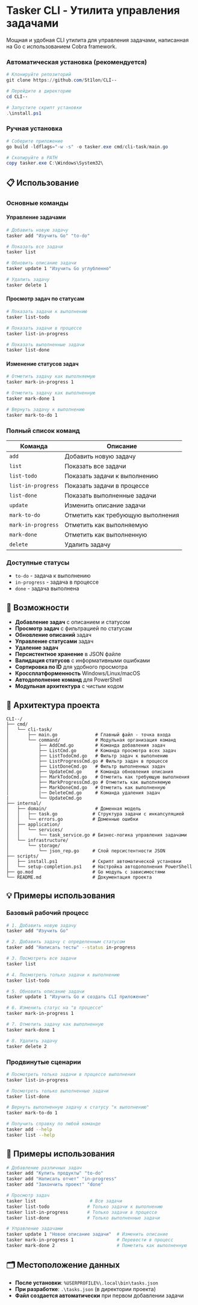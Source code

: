 # Tasker CLI - Утилита управления задачами

Мощная и удобная CLI утилита для управления задачами, написанная на Go с использованием Cobra framework.

### Автоматическая установка (рекомендуется)

```powershell
# Клонируйте репозиторий
git clone https://github.com/St1lon/CLI--

# Перейдите в директорию
cd CLI--

# Запустите скрипт установки
.\install.ps1
```

### Ручная установка

```powershell
# Соберите приложение
go build -ldflags="-w -s" -o tasker.exe cmd/cli-task/main.go

# Скопируйте в PATH
copy tasker.exe C:\Windows\System32\
```

## 📋 Использование

### Основные команды

#### Управление задачами
```bash
# Добавить новую задачу
tasker add "Изучить Go" "to-do"

# Показать все задачи
tasker list

# Обновить описание задачи
tasker update 1 "Изучить Go углубленно"

# Удалить задачу
tasker delete 1
```

#### Просмотр задач по статусам
```bash
# Показать задачи к выполнению
tasker list-todo

# Показать задачи в процессе
tasker list-in-progress

# Показать выполненные задачи
tasker list-done
```

#### Изменение статусов задач
```bash
# Отметить задачу как выполняемую
tasker mark-in-progress 1

# Отметить задачу как выполненную
tasker mark-done 1

# Вернуть задачу к выполнению
tasker mark-to-do 1
```

### Полный список команд

| Команда | Описание |
|---------|----------|
| `add` | Добавить новую задачу |
| `list` | Показать все задачи |
| `list-todo` | Показать задачи к выполнению |
| `list-in-progress` | Показать задачи в процессе |
| `list-done` | Показать выполненные задачи |
| `update` | Изменить описание задачи |
| `mark-to-do` | Отметить как требующую выполнения |
| `mark-in-progress` | Отметить как выполняемую |
| `mark-done` | Отметить как выполненную |
| `delete` | Удалить задачу |

### Доступные статусы
- `to-do` - задача к выполнению
- `in-progress` - задача в процессе
- `done` - задача выполнена

## 🔧 Возможности

- **Добавление задач** с описанием и статусом
- **Просмотр задач** с фильтрацией по статусам
- **Обновление описаний** задач
- **Управление статусами** задач
- **Удаление задач**
- **Персистентное хранение** в JSON файле
- **Валидация статусов** с информативными ошибками
- **Сортировка по ID** для удобного просмотра
- **Кроссплатформенность** Windows/Linux/macOS
- **Автодополнение команд** для PowerShell
- **Модульная архитектура** с чистым кодом

## 📁 Архитектура проекта

```
CLI--/
├── cmd/
│   └── cli-task/
│       ├── main.go              # Главный файл - точка входа
│       └── command/             # Модульная организация команд
│           ├── AddCmd.go        # Команда добавления задач
│           ├── ListCmd.go       # Команда просмотра всех задач
│           ├── ListTodoCmd.go   # Фильтр задач к выполнению
│           ├── ListProgressCmd.go # Фильтр задач в процессе
│           ├── ListDoneCmd.go   # Фильтр выполненных задач
│           ├── UpdateCmd.go     # Команда обновления описания
│           ├── MarkTodoCmd.go   # Отметить как требующую выполнения
│           ├── MarkProgressCmd.go # Отметить как выполняемую
│           ├── MarkDoneCmd.go   # Отметить как выполненную
│           |── DeleteCmd.go     # Команда удаления задач
|           └── UpdateCmd.go  
├── internal/
│   ├── domain/                  # Доменная модель
│   │   ├── task.go             # Структура задачи с инкапсуляцией
│   │   └── errors.go           # Доменные ошибки
│   ├── application/
│   │   └── services/
│   │       └── task_service.go # Бизнес-логика управления задачами
│   └── infrastructure/
│       └── storage/
│           └── json_rep.go     # Слой персистентности JSON
├── scripts/
│   ├── install.ps1             # Скрипт автоматической установки
│   └── setup-completion.ps1    # Настройка автодополнения PowerShell
├── go.mod                      # Go модуль с зависимостями
└── README.md                   # Документация проекта
```
## 💡 Примеры использования

### Базовый рабочий процесс

```bash
# 1. Добавить новую задачу
tasker add "Изучить Go" 

# 2. Добавить задачу с определенным статусом
tasker add "Написать тесты" --status in-progress

# 3. Посмотреть все задачи
tasker list

# 4. Посмотреть только задачи к выполнению
tasker list-todo

# 5. Обновить описание задачи
tasker update 1 "Изучить Go и создать CLI приложение"

# 6. Изменить статус на "в процессе"
tasker mark-in-progress 1

# 7. Отметить задачу как выполненную
tasker mark-done 1

# 8. Удалить задачу
tasker delete 2
```

### Продвинутые сценарии

```bash
# Посмотреть только задачи в процессе выполнения
tasker list-in-progress

# Посмотреть только выполненные задачи
tasker list-done

# Вернуть выполненную задачу к статусу "к выполнению"
tasker mark-to-do 1

# Получить справку по любой команде
tasker add --help
tasker list --help
```


## 🎯 Примеры использования

```bash
# Добавление различных задач
tasker add "Купить продукты" "to-do"
tasker add "Написать отчет" "in-progress"
tasker add "Закончить проект" "done"

# Просмотр задач
tasker list                    # Все задачи
tasker list-todo              # Только задачи к выполнению
tasker list-in-progress       # Только задачи в процессе  
tasker list-done              # Только выполненные задачи

# Управление задачами
tasker update 1 "Новое описание задачи"  # Изменить описание
tasker mark-in-progress 1                # Перевести в процесс
tasker mark-done 2                       # Пометить как выполненную
```

## 🗂️ Местоположение данных

- **После установки**: `%USERPROFILE%\.local\bin\tasks.json`
- **При разработке**: `.\tasks.json` (в директории проекта)
- **Файл создается автоматически** при первом добавлении задачи
